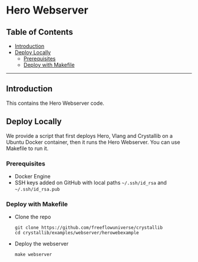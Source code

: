 <h1>Hero Webserver</h2>

<h2>Table of Contents</h2>

- [Introduction](#introduction)
- [Deploy Locally](#deploy-locally)
  - [Prerequisites](#prerequisites)
  - [Deploy with Makefile](#deploy-with-makefile)

---

## Introduction

This contains the Hero Webserver code.

## Deploy Locally

We provide a script that first deploys Hero, Vlang and Crystallib on a Ubuntu Docker container, then it runs the Hero Webserver. You can use Makefile to run it.

### Prerequisites

- Docker Engine
- SSH keys added on GitHub with local paths `~/.ssh/id_rsa` and `~/.ssh/id_rsa.pub`

### Deploy with Makefile

- Clone the repo
  ```
  git clone https://github.com/freeflowuniverse/crystallib
  cd crystallib/examples/webserver/herowebexample
  ```
- Deploy the webserver
  ```
  make webserver
  ```